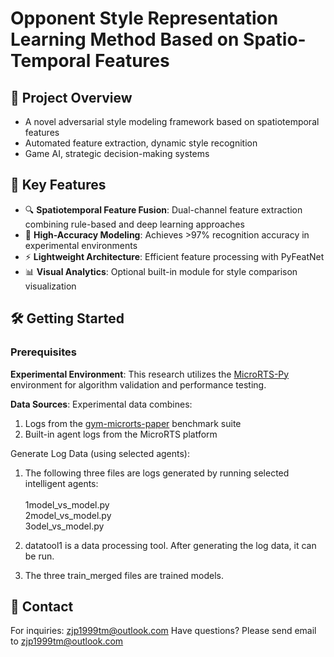 # Opponent Style Representation Learning Method Based on Spatio-Temporal Features



## 📜 Project Overview


- A novel adversarial style modeling framework based on spatiotemporal features
- Automated feature extraction, dynamic style recognition
- Game AI, strategic decision-making systems



## 🌟 Key Features

- 🔍 **Spatiotemporal Feature Fusion**: Dual-channel feature extraction combining rule-based and deep learning approaches
- 🚀 **High-Accuracy Modeling**: Achieves >97% recognition accuracy in experimental environments
- ⚡ **Lightweight Architecture**: Efficient feature processing with PyFeatNet
- 📊 **Visual Analytics**: Optional built-in module for style comparison visualization

## 🛠️ Getting Started

### Prerequisites

**Experimental Environment**: This research utilizes the [MicroRTS-Py](https://github.com/Farama-Foundation/MicroRTS-Py/) environment for algorithm validation and performance testing.
 
**Data Sources**: Experimental data combines:
1. Logs from the [gym-microrts-paper](https://github.com/vwxyzjn/gym-microrts-paper) benchmark suite
2. Built-in agent logs from the MicroRTS platform

Generate Log Data (using selected agents):

1. The following three files are logs generated by running selected intelligent agents:<br/>   
1model_vs_model.py</br>
2model_vs_model.py</br>
3odel_vs_model.py

2. datatool1 is a data processing tool. After generating the log data, it can be run.
3. The three train_merged files are trained models.

## 📧 Contact
For inquiries: zjp1999tm@outlook.com
Have questions? Please send email to zjp1999tm@outlook.com
